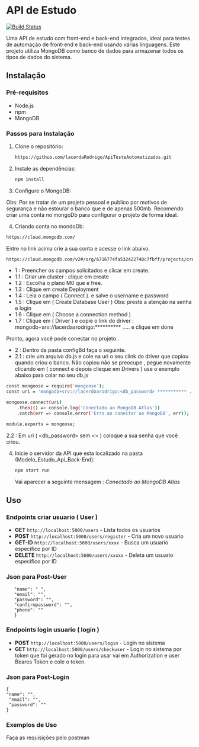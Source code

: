 # API de Estudo

[![Build Status](https://img.shields.io/badge/build-passing-brightgreen)](https://shields.io/)

Uma API de estudo com front-end e back-end integrados, ideal para testes de automação de front-end e back-end usando várias linguagens. Este projeto utiliza MongoDB como banco de dados para armazenar todos os tipos de dados do sistema.

## Instalação

### Pré-requisitos

- Node.js
- npm
- MongoDB

### Passos para Instalação

1. Clone o repositório:

    ```sh
    https://github.com/lacerdaRodrigo/ApiTesteAutomatizados.git
    ```

2. Instale as dependências:

    ```sh
    npm install
    ```

3. Configure o MongoDB:
   
  Obs: Por se tratar de um projeto pessoal e publico por motivos de segurança e não estourar o banco que e de apenas 500mb.
  Recomendo criar uma conta no mongoDb para configurar o projeto de forma ideal. 
  
4. Criando conta no mondoDb:
```sh
https://cloud.mongodb.com/
```
Entre no link acima crie a sua conta e acesse o link abaixo.

```sh
https://cloud.mongodb.com/v2#/org/6716774fa532422740c7fbff/projects/create
```
* 1 : Preencher os campos solicitados e clicar em create.
* 1.1 : Criar um cluster : clique em create 
* 1.2 : Escolha o plano M0 que e free.
* 1.3 : Clique em create Deployment
* 1.4 : Leia o campo ( Connect ). e salve o username e password
* 1.5 : Clique em ( Create Database User ) Obs: preste a atenção na senha e login 
* 1.6 : Clique em ( Choose a connection method ) 
* 1.7 : Clique em ( Driver ) e copie o link do driver : mongodb+srv://lacerdaarodrigo:********** ..... e clique em done

Pronto, agora você pode conectar no projeto . 

* 2 : Dentro da  pasta configBd faça o seguinte.
* 2.1 : crie um arquivo db.js e cole na uri o seu clink do driver que copiou quando criou o banco. 
Não copiou não se preocupe , pegue novamente clicando em ( connect e depois clieque em  Drivers )
use o exemplo abaixo para colar no seu db.js
```sh
const mongoose = require('mongoose');
const uri = 'mongodb+srv://lacerdaarodrigo:<db_password> *********** ... ';

mongoose.connect(uri)
    .then(() => console.log('Conectado ao MongoDB Atlas'))
    .catch(err => console.error('Erro ao conectar ao MongoDB', err));

module.exports = mongoose;

```
2.2 : Em uri ( <db_password> sem <> )  coloque a sua senha  que você criou. 



4. Inicie o servidor da API que esta localizado na pasta (Modelo_Estudo_Api_Back-End):

    ```sh
    npm start run 
    ```
    Vai aparecer a seguinte mensagem : *Conectado ao MongoDB Atlas*

## Uso

### Endpoints criar usuario ( User ) 

- **GET** `http://localhost:5000/users` - Lista todos os usuarios
- **POST** `http://localhost:5000/users/register` - Cria um novo usuario
- **GET-ID** `http://localhost:5000/users/xxxx` - Busca um usuario específico por ID
- **DELETE** `http://localhost:5000/users/xxxxx` - Deleta um usuario específico por ID

### Json para Post-User
 ```{
    "name": " ",
    "email": "",
    "password": "",
    "confirmpassword": "",
    "phone": ""
    }
```

### Endpoints login usuario ( login ) 

- **POST** `http://localhost:5000/users/login` - Login no sistema
-  **GET** `http://localhost:5000/users/checkuser` - Login no sistema por token que foi gerado no login para usar vai em Authorization e user Beares Token e cole o token.

### Json para Post-Login
```
{
"name": "",
 "email": "",
 "password": ""
}

```
  

### Exemplos de Uso

Faça as requisições pelo postman


